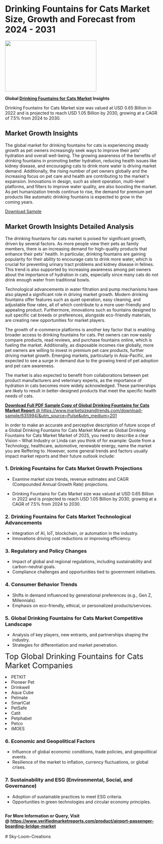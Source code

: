 <H1>Drinking Fountains for Cats Market Size, Growth and Forecast from 2024 - 2031</H1><img class="aligncenter size-medium wp-image-584254" src="https://thirdeyenews.in/wp-content/uploads/2024/09/Global-Market-Research-300x168.jpeg" alt="" width="300" height="168" /><p><strong>Global&nbsp;<a href="https://www.marketsizeandtrends.com/download-sample/635994/&amp;utm_source=Pulse&amp;utm_medium=201">Drinking Fountains for Cats Market</a> Insights</strong></p><p>Drinking Fountains for Cats Market size was valued at USD 0.65 Billion in 2022 and is projected to reach USD 1.05 Billion by 2030, growing at a CAGR of 7.5% from 2024 to 2030.</p><p><h2>Market Growth Insights</h2> <p>The global market for drinking fountains for cats is experiencing steady growth as pet owners increasingly seek ways to improve their pets' hydration and overall well-being. The growing awareness of the benefits of drinking fountains in promoting better hydration, reducing health issues like kidney disease, and encouraging cats to drink more water is driving market demand. Additionally, the rising number of pet owners globally and the increasing focus on pet care and health are contributing to the market's expansion. Innovations in design, such as silent operation, multi-level platforms, and filters to improve water quality, are also boosting the market. As pet humanization trends continue to rise, the demand for premium pet products like automatic drinking fountains is expected to grow in the coming years.</p> <p><a href="#">Download Sample</a></p> <h2>Market Growth Insights Detailed Analysis</h2> <p>The drinking fountains for cats market is poised for significant growth, driven by several factors. As more people view their pets as family members, there is an increasing demand for high-quality products that enhance their pets' health. In particular, drinking fountains are gaining popularity for their ability to encourage cats to drink more water, which is crucial for preventing urinary tract problems and kidney disease in felines. This trend is also supported by increasing awareness among pet owners about the importance of hydration in cats, especially since many cats do not drink enough water from traditional bowls.</p> <p>Technological advancements in water filtration and pump mechanisms have also played a significant role in driving market growth. Modern drinking fountains offer features such as quiet operation, easy cleaning, and adjustable flow rates, all of which contribute to a more user-friendly and appealing product. Furthermore, innovations such as fountains designed to suit specific cat breeds or preferences, alongside eco-friendly materials, are creating new opportunities for market players.</p> <p>The growth of e-commerce platforms is another key factor that is enabling broader access to drinking fountains for cats. Pet owners can now easily compare products, read reviews, and purchase fountains online, which is fueling the market. Additionally, as disposable incomes rise globally, more pet owners are willing to invest in premium pet care products, further driving market growth. Emerging markets, particularly in Asia-Pacific, are expected to see a surge in demand due to the growing trend of pet adoption and pet care awareness.</p> <p>The market is also expected to benefit from collaborations between pet product manufacturers and veterinary experts, as the importance of hydration in cats becomes more widely acknowledged. These partnerships are likely to result in better-designed products that meet the specific health needs of cats.</p> <p><a href="#"></p><p><span class=""><strong>Download Full PDF Sample Copy of Global Drinking Fountains for Cats Market Report</strong> @ <a href="https://www.marketsizeandtrends.com/download-sample/635994/&amp;utm_source=Pulse&amp;utm_medium=201" target="_blank">https://www.marketsizeandtrends.com/download-sample/635994/&amp;utm_source=Pulse&amp;utm_medium=201</a></span></p><p>In order to make an accurate and perceptive description of future scope of a Global&nbsp;Drinking Fountains for Cats Market Market as Global&nbsp;Drinking Fountains for Cats Market Market of 2025, you need to describe a clear Vision &ndash; What Industry or Linda can you think of for example: Quote from a Technology, healthcare, automotive, renewable energy, name the market you are Reffering to. However, some general trends and factors usually impact market reports and their future outlook include:</p><h3>1.&nbsp;<strong>Drinking Fountains for Cats Market Growth Projections</strong></h3><ul><li>Examine market size trends, revenue estimates and CAGR (Compounded Annual Growth Rate) projections.</li><li><p>Drinking Fountains for Cats Market size was valued at USD 0.65 Billion in 2022 and is projected to reach USD 1.05 Billion by 2030, growing at a CAGR of 7.5% from 2024 to 2030.</p></li></ul><h3>2.&nbsp;<strong>Drinking Fountains for Cats Market Technological Advancements</strong></h3><ul><li>Integration of AI, IoT, blockchain, or automation in the industry.</li><li>Innovations driving cost reductions or improving efficiency.</li></ul><h3>3.&nbsp;<strong>Regulatory and Policy Changes</strong></h3><ul><li>Impact of global and regional regulations, including sustainability and carbon-neutral goals.</li><li>Compliance challenges and opportunities tied to government initiatives.</li></ul><h3>4.&nbsp;<strong>Consumer Behavior Trends</strong></h3><ul><li>Shifts in demand influenced by generational preferences (e.g., Gen Z, Millennials).</li><li>Emphasis on eco-friendly, ethical, or personalized products/services.</li></ul><h3>5.&nbsp;<strong>Global Drinking Fountains for Cats Market Competitive Landscape</strong></h3><ul><li>Analysis of key players, new entrants, and partnerships shaping the industry.</li><li>Strategies for differentiation and market penetration.</li></ul><p data-pm-slice="1 1 []"><span style="color: inherit; font-family: inherit; font-size: 25px;">Top Global Drinking Fountains for Cats Market Companies</span></p><div class="" data-test-id=""><p><li>PETKIT</li><li> Pioneer Pet</li><li> Drinkwell</li><li> Aqua Cube</li><li> Petmate</li><li> SmartCat</li><li> PetSafe</li><li> Catit</li><li> Petphabet</li><li> Petco</li><li> iMOES</li></p></div><h3>6.&nbsp;<strong>Economic and Geopolitical Factors</strong></h3><ul><li>Influence of global economic conditions, trade policies, and geopolitical events.</li><li>Resilience of the market to inflation, currency fluctuations, or global crises.</li></ul><h3>7.&nbsp;<strong>Sustainability and ESG (Environmental, Social, and Governance)</strong></h3><ul><li>Adoption of sustainable practices to meet ESG criteria.</li><li>Opportunities in green technologies and circular economy principles.</li></ul><h2><strong style="font-size: 14px;">For More Information or Query, Visit @&nbsp;</strong><a style="background-color: #ffffff; font-size: 14px;" href="https://www.marketsizeandtrends.com/report/drinking-fountains-for-cats-market/" target="_blank">https://www.verifiedmarketreports.com/product/airport-passenger-boarding-bridge-market</a></h2># Sky-Loom-Creations
